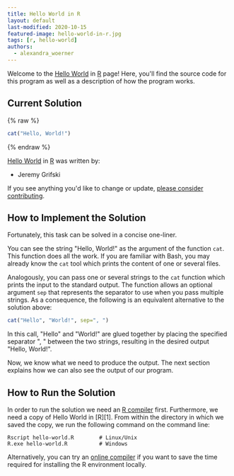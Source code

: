 ```yaml
---
title: Hello World in R
layout: default
last-modified: 2020-10-15
featured-image: hello-world-in-r.jpg
tags: [r, hello-world]
authors:
  - alexandra_woerner
---
```


Welcome to the [Hello World](https://sampleprograms.io/projects/hello-world) in [R](https://sampleprograms.io/languages/r) page! Here, you'll find the source code for this program as well as a description of how the program works.

## Current Solution

{% raw %}

```r
cat("Hello, World!")
```

{% endraw %}

[Hello World](https://sampleprograms.io/projects/hello-world) in [R](https://sampleprograms.io/languages/r) was written by:

- Jeremy Grifski

If you see anything you'd like to change or update, [please consider contributing](https://github.com/TheRenegadeCoder/sample-programs).

## How to Implement the Solution

Fortunately, this task can be solved in a concise one-liner.

You can see the string "Hello, World!" as the argument of the function `cat`.
This function does all the work. If you are familiar with Bash, you may already
know the `cat` tool which prints the content of one or several files.

Analogously, you can pass one or several strings to the `cat` function which prints
the input to the standard output. The function allows an optional argument `sep`
that represents the separator to use when you pass multiple strings. As a
consequence, the following is an equivalent alternative to the solution above:

```r
cat("Hello", "World!", sep=", ")
```

In this call, "Hello" and "World!" are glued together by placing the specified
separator ", " between the two strings, resulting in the desired output
"Hello, World!".

Now, we know what we need to produce the output. The next section explains how
we can also see the output of our program.


## How to Run the Solution

In order to run the solution we need an [R compiler][3] first. Furthermore, we need
a copy of Hello World in [R][1]. From within the directory in which we saved the copy,
we run the following command on the command line:

```console
Rscript hello-world.R        # Linux/Unix
R.exe hello-world.R          # Windows
```

Alternatively, you can try an [online compiler][4] if you want to save the time
required for installing the R environment locally.

[3]: https://cran.r-project.org/
[4]: https://www.mycompiler.io/new/r
